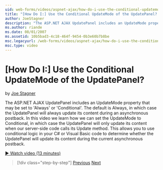 ```yaml
---
uid: web-forms/videos/aspnet-ajax/how-do-i-use-the-conditional-updatemode-of-the-updatepanel
title: "[How Do I:] Use the Conditional UpdateMode of the UpdatePanel? | Microsoft Docs"
author: JoeStagner
description: "The ASP.NET AJAX UpdatePanel includes an UpdateMode property that may be set to 'Always' or 'Conditional'. The default is Always, in which case the UpdatePan..."
ms.author: riande
ms.date: 08/01/2007
ms.assetid: 10b5bad3-4c18-464f-9454-0b3e60b7b8be
msc.legacyurl: /web-forms/videos/aspnet-ajax/how-do-i-use-the-conditional-updatemode-of-the-updatepanel
msc.type: video
---
```

[How Do I:] Use the Conditional UpdateMode of the UpdatePanel?
====================
by [Joe Stagner](https://github.com/JoeStagner)

The ASP.NET AJAX UpdatePanel includes an UpdateMode property that may be set to 'Always' or 'Conditional'. The default is Always, in which case the UpdatePanel will always update its content during an asynchronous postback. In this video we learn how we can set the UpdateMode to Conditional, in which case the UpdatePanel will only update its content when our server-side code calls its Update method. This allows you to use conditional logic in your C# or Visual Basic code to determine whether the UpdatePanel will update its content during the current asynchronous postback.

[&#9654; Watch video (13 minutes)](https://channel9.msdn.com/Blogs/ASP-NET-Site-Videos/how-do-i-use-the-conditional-updatemode-of-the-updatepanel)

> [!div class="step-by-step"]
> [Previous](how-do-i-determine-whether-an-asynchronous-postback-has-occurred.md)
> [Next](how-do-i-implement-the-persistent-communications-pattern-with-the-updatepanel.md)
